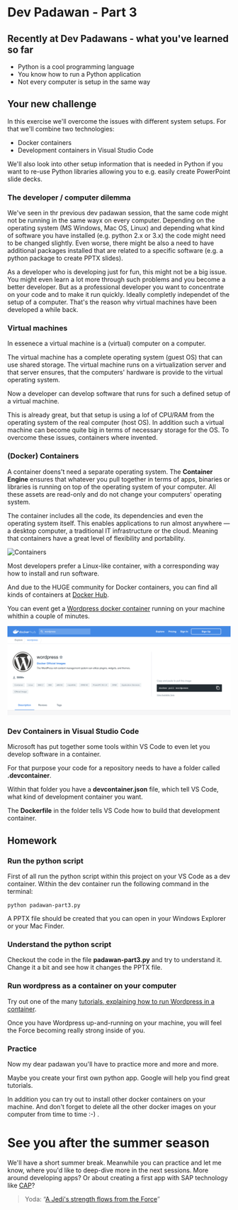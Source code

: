 # Dev Padawan - Part 3

## Recently at Dev Padawans - what you've learned so far

- Python is a cool programming language
- You know how to run a Python application
- Not every computer is setup in the same way

## Your new challenge

In this exercise we'll overcome the issues with different system setups. For that we'll combine two technologies:

- Docker containers
- Development containers in Visual Studio Code

We'll also look into other setup information that is needed in Python if you want to re-use Python libraries allowing you to e.g. easily create PowerPoint slide decks.

### The developer / computer dilemma

We've seen in thr previous dev padawan session, that the same code might not be running in the same wayx on every computer. Depending on the operating system (MS Windows, Mac OS, Linux) and depending what kind of software you have installed (e.g. python 2.x or 3.x) the code might need to be changed slightly. Even worse, there might be also a need to have additional packages installed that are related to a specific software (e.g. a python package to create PPTX slides).

As a developer who is developing just for fun, this might not be a big issue. You might even learn a lot more through such problems and you become a better developer. But as a professional developer you want to concentrate on your code and to make it run quickly. Ideally completly independet of the setup of a computer. That's the reason why virtual machines have been developed a while back.

### Virtual machines

In essenece a virtual machine is a (virtual) computer on a computer. 

The virtual machine has a complete operating system (guest OS) that can use shared storage. The virtual machine runs on a virtualization server and that server ensures, that the computers' hardware is provide to the virtual operating system.

Now a developer can develop software that runs for such a defined setup of a virtual machine.

This is already great, but that setup is using a lof of CPU/RAM from the operating system of the real computer (host OS). In addition such a virtual machine can become quite big in terms of necessary storage for the OS. To overcome these issues, containers where invented.

### (Docker) Containers

A container doens't need a separate operating system. The **Container Engine** ensures that whatever you pull together in terms of apps, binaries or libraries is running on top of the operating system of your computer. All these assets are read-only and do not change your computers' operating system.

The container includes all the code, its dependencies and even the operating system itself. This enables applications to run almost anywhere — a desktop computer, a traditional IT infrastructure or the cloud. Meaning that containers have a great level of flexibility and portability.

![Containers](https://www.netapp.com/media/Screen-Shot-2018-03-20-at-9.24.09-AM_tcm19-56643.png?v=85344)

Most developers prefer a Linux-like container, with a corresponding way how to install and run software.

And due to the HUGE community for Docker containers, you can find all kinds of containers at [Docker Hub](https://hub.docker.com/).

You can event get a [Wordpress docker container](https://hub.docker.com/_/wordpress) running on your machine whithin a couple of minutes.

![Containers](dockerwordpress.png)

### Dev Containers in Visual Studio Code 

Microsoft has put together some tools within VS Code to even let you develop software in a container. 

For that purpose your code for a repository needs to have a folder called **.devcontainer**. 

Within that folder you have a **devcontainer.json** file, which tell VS Code, what kind of development container you want. 

The **Dockerfile** in the folder tells VS Code how to build that development container.

## Homework

### Run the python script

First of all run the python script within this project on your VS Code as a dev container.
Within the dev container run the following command in the terminal:
````
python padawan-part3.py
````
A PPTX file should be created that you can open in your Windows Explorer or your Mac Finder.

### Understand the python script

Checkout the code in the file **padawan-part3.py** and try to understand it. Change it a bit and see how it changes the PPTX file.

### Run wordpress as a container on your computer

Try out one of the many [tutorials, explaining how to run Wordpress in a container](https://themeisle.com/blog/local-wordpress-development-using-docker/).

Once you have Wordpress up-and-running on your machine, you will feel the Force becoming really strong inside of you.

### Practice

Now my dear padawan you'll have to practice more and more and more.

Maybe you create your first own python app. Google will help you find great tutorials.

In addition you can try out to install other docker containers on your machine. And don't forget to delete all the other docker images on your computer from time to time :-) .

# See you after the summer season

We'll have a short summer break. Meanwhile you can practice and let me know, where you'd like to deep-dive more in the next sessions. More around developing apps? Or about creating a first app with SAP technology like [CAP](https://cap.cloud.sap/docs/)?

> Yoda: “[A Jedi's strength flows from the Force](https://www.youtube.com/watch?v=gONQCIevSN0)”
